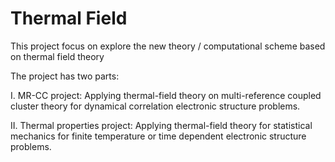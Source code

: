# Thermal Field

This project focus on explore the new theory / computational scheme based on thermal field theory

The project has two parts:

I. MR-CC project: 
Applying thermal-field theory on multi-reference coupled cluster theory for dynamical correlation electronic structure problems. 

II. Thermal properties project:
Applying thermal-field theory for statistical mechanics for finite temperature or time dependent electronic structure problems.


